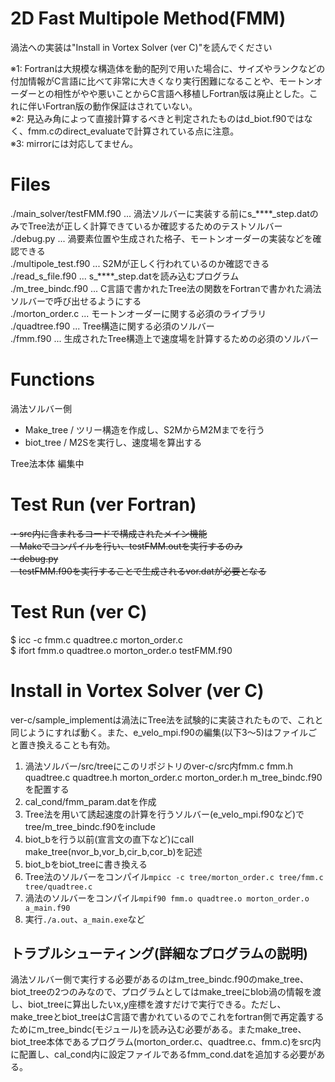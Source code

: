 2D Fast Multipole Method(FMM) 
====

渦法への実装は"Install in Vortex Solver (ver C)"を読んでください 

※1: Fortranは大規模な構造体を動的配列で用いた場合に、サイズやランクなどの付加情報がC言語に比べて非常に大きくなり実行困難になることや、モートンオーダーとの相性がやや悪いことからC言語へ移植しFortran版は廃止とした。これに伴いFortran版の動作保証はされていない。  
※2: 見込み角によって直接計算するべきと判定されたものはd_biot.f90ではなく、fmm.cのdirect_evaluateで計算されている点に注意。  
※3: mirrorには対応してません。  

# Files
./main_solver/testFMM.f90 ... 渦法ソルバーに実装する前にs\_\*\*\*\*\_step.datのみでTree法が正しく計算できているか確認するためのテストソルバー  
./debug.py ... 渦要素位置や生成された格子、モートンオーダーの実装などを確認できる  
./multipole_test.f90 ... S2Mが正しく行われているのか確認できる  
./read_s_file.f90 ... s\_\*\*\*\*\_step.datを読み込むプログラム  
./m_tree_bindc.f90 ... C言語で書かれたTree法の関数をFortranで書かれた渦法ソルバーで呼び出せるようにする  
./morton_order.c ... モートンオーダーに関する必須のライブラリ  
./quadtree.f90 ... Tree構造に関する必須のソルバー  
./fmm.f90 ... 生成されたTree構造上で速度場を計算するための必須のソルバー  

# Functions
渦法ソルバー側
+ Make_tree / ツリー構造を作成し、S2MからM2Mまでを行う
+ biot_tree / M2Sを実行し、速度場を算出する

Tree法本体
編集中

# Test Run (ver Fortran)
~~・src内に含まれるコードで構成されたメイン機能  
　Makeでコンパイルを行い、testFMM.outを実行するのみ  
・debug.py  
　testFMM.f90を実行することで生成されるvor.datが必要となる~~  

# Test Run (ver C) 
$ icc -c fmm.c quadtree.c morton_order.c  
$ ifort fmm.o quadtree.o morton_order.o testFMM.f90

# Install in Vortex Solver (ver C)
ver-c/sample_implementは渦法にTree法を試験的に実装されたもので、これと同じようにすれば動く。また、e_velo_mpi.f90の編集(以下3〜5)はファイルごと置き換えることも有効。
1. 渦法ソルバー/src/treeにこのリポジトリのver-c/src内fmm.c fmm.h quadtree.c quadtree.h morton_order.c morton_order.h m_tree_bindc.f90を配置する
2. cal_cond/fmm_param.datを作成
3. Tree法を用いて誘起速度の計算を行うソルバー(e_velo_mpi.f90など)でtree/m_tree_bindc.f90をinclude
4. biot_bを行う以前(宣言文の直下など)にcall make_tree(nvor_b,vor_b,cir_b,cor_b)を記述
5. biot_bをbiot_treeに書き換える
6. Tree法のソルバーをコンパイル`mpicc -c tree/morton_order.c tree/fmm.c tree/quadtree.c`
7. 渦法のソルバーをコンパイル`mpif90 fmm.o quadtree.o morton_order.o a_main.f90`
8. 実行`./a.out`、`a_main.exe`など

## トラブルシューティング(詳細なプログラムの説明)
渦法ソルバー側で実行する必要があるのはm_tree_bindc.f90のmake_tree、biot_treeの2つのみなので、プログラムとしてはmake_treeにblob渦の情報を渡し、biot_treeに算出したいx,y座標を渡すだけで実行できる。ただし、make_treeとbiot_treeはC言語で書かれているのでこれをfortran側で再定義するためにm_tree_bindc(モジュール)を読み込む必要がある。またmake_tree、biot_tree本体であるプログラム(morton_order.c、quadtree.c、fmm.c)をsrc内に配置し、cal_cond内に設定ファイルであるfmm_cond.datを追加する必要がある。
